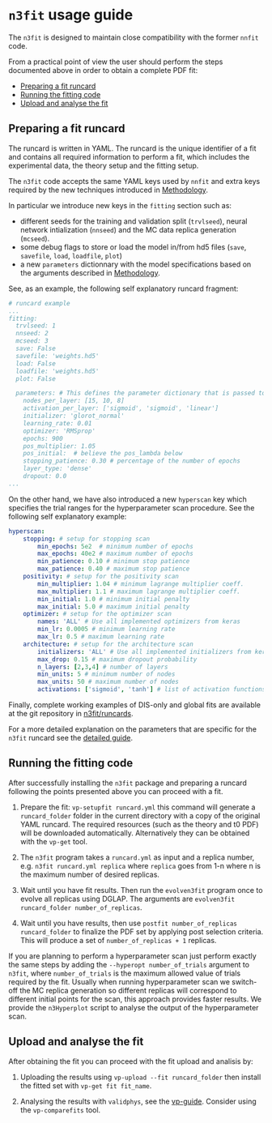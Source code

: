 `n3fit` usage guide
===================

The `n3fit` is designed to maintain close compatibility with the former `nnfit` code.

From a practical point of view the user should perform the steps documented above in order to obtain a complete PDF fit:

- [Preparing a fit runcard](#preparing-a-fit-runcard)
- [Running the fitting code](#running-the-fitting-code)
- [Upload and analyse the fit](#upload-and-analyse-the-fit)

Preparing a fit runcard
-----------------------

The runcard is written in YAML. The runcard is the unique identifier of a fit and contains all required information to perform a fit, which includes the experimental data, the theory setup and the fitting setup.

The `n3fit` code accepts the same YAML keys used by `nnfit` and extra keys required by the new techniques introduced in [Methodology](methodology).

In particular we introduce new keys in the `fitting` section such as:
- different seeds for the training and validation split (`trvlseed`), neural network intialization (`nnseed`) and the MC data replica generation (`mcseed`).
- some debug flags to store or load the model in/from hd5 files (`save`, `savefile`, `load`, `loadfile`, `plot`)
- a new `parameters` dictionnary with the model specifications based on the arguments described in [Methodology](methodology).

See, as an example, the following self explanatory runcard fragment:
```yaml
# runcard example
...
fitting:
  trvlseed: 1
  nnseed: 2
  mcseed: 3
  save: False
  savefile: 'weights.hd5'
  load: False
  loadfile: 'weights.hd5'
  plot: False

  parameters: # This defines the parameter dictionary that is passed to the Model Trainer
    nodes_per_layer: [15, 10, 8]
    activation_per_layer: ['sigmoid', 'sigmoid', 'linear']
    initializer: 'glorot_normal'
    learning_rate: 0.01
    optimizer: 'RMSprop'
    epochs: 900
    pos_multiplier: 1.05
    pos_initial:  # believe the pos_lambda below
    stopping_patience: 0.30 # percentage of the number of epochs
    layer_type: 'dense'
    dropout: 0.0
...
```

On the other hand, we have also introduced a new `hyperscan` key which specifies the trial ranges for the hyperparameter scan procedure. See the following self explanatory example:
```yaml
hyperscan:
    stopping: # setup for stopping scan
        min_epochs: 5e2  # minimum number of epochs
        max_epochs: 40e2 # maximum number of epochs
        min_patience: 0.10 # minimum stop patience
        max_patience: 0.40 # maximum stop patience
    positivity: # setup for the positivity scan
        min_multiplier: 1.04 # minimum lagrange multiplier coeff.
        max_multiplier: 1.1 # maximum lagrange multiplier coeff.
        min_initial: 1.0 # minimum initial penalty
        max_initial: 5.0 # maximum initial penalty
    optimizer: # setup for the optimizer scan
        names: 'ALL' # Use all implemented optimizers from keras
        min_lr: 0.0005 # minimum learning rate
        max_lr: 0.5 # maximum learning rate
    architecture: # setup for the architecture scan
        initializers: 'ALL' # Use all implemented initializers from keras
        max_drop: 0.15 # maximum dropout probability
        n_layers: [2,3,4] # number of layers
        min_units: 5 # minimum number of nodes
        max_units: 50 # maximum number of nodes
        activations: ['sigmoid', 'tanh'] # list of activation functions
```


Finally, complete working examples of DIS-only and global fits are available at the git repository in [n3fit/runcards](https://github.com/NNPDF/nnpdf/tree/master/n3fit/runcards).

For a more detailed explanation on the parameters that are specific for the `n3fit` runcard see the [detailed guide](runcard_detailed).

Running the fitting code
------------------------

After successfully installing the `n3fit` package and preparing a runcard following the points presented above you can proceed with a fit.

1. Prepare the fit: `vp-setupfit runcard.yml` this command will
generate a `runcard_folder` folder in the current directory with a
copy of the original YAML runcard.  The required resources (such as the theory
and t0 PDF) will be downloaded automatically. Alternatively they can be obtained
with the `vp-get` tool.

2. The `n3fit` program takes a `runcard.yml` as input and a replica number, e.g.  ```n3fit
runcard.yml replica``` where `replica` goes from 1-n where n is the maximum number of desired replicas.

3. Wait until you have fit results. Then run the `evolven3fit` program once to evolve all replicas using DGLAP. The arguments are `evolven3fit runcard_folder number_of_replicas`.

4. Wait until you have results, then use `postfit
number_of_replicas runcard_folder` to finalize the PDF set by
applying post selection criteria. This will produce a set of
`number_of_replicas + 1` replicas.

If you are planning to perform a hyperparameter scan just perform exactly the same steps by adding the `--hyperopt number_of_trials` argument to `n3fit`, where `number_of_trials` is the maximum allowed value of trials required by the fit. Usually when running hyperparameter scan we switch-off the MC replica generation so different replicas will correspond to different initial points for the scan, this approach provides faster results. We provide the `n3Hyperplot` script to analyse the output of the hyperparameter scan.

Upload and analyse the fit
--------------------------

After obtaining the fit you can proceed with the fit upload and analisis by:

1. Uploading the results using `vp-upload --fit runcard_folder` then
install the fitted set with `vp-get fit fit_name`.

2. Analysing the results with `validphys`, see the
[vp-guide](../vp/index).
Consider using the `vp-comparefits` tool.
